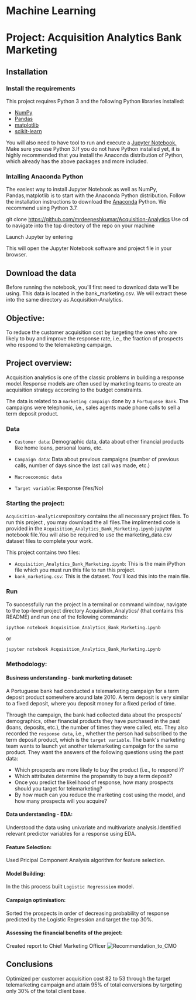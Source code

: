 # Machine Learning 
# Project: Acquisition Analytics Bank Marketing
## Installation
### Install the requirements 
This project requires Python 3 and the following Python libraries installed:

* [NumPy](http://www.numpy.org/) 
* [Pandas](http://pandas.pydata.org/)
* [matplotlib](http://matplotlib.org/)
* [scikit-learn](http://scikit-learn.org/stable/)

You will also need to have tool to run and execute a [Jupyter Notebook.](http://ipython.org/index.html)
Make sure you use Python 3.If you do not have Python installed yet, it is highly recommended that you install the Anaconda distribution of Python, which already has the above packages and more included.

### Intalling Anaconda Python
The easiest way to install Jupyter Notebook as well as NumPy, Pandas,matplotlib is to start with the Anaconda Python distribution.
Follow the installation instructions to download the [Anaconda](https://www.anaconda.com/distribution/) Python. We recommend using Python 3.7.

git clone https://github.com/mrdeepeshkumar/Acquisition-Analytics Use cd to navigate into the top directory of the repo on your machine

Launch Jupyter by entering

This will open the Jupyter Notebook software and project file in your browser. 
## Download the data 
Before running the notebook, you'll first need to download data we'll be using. This data is located in the bank_marketing.csv. We will extract these into the same directory as Acquisition-Analytics.

## Objective: 

To reduce the customer acquisition cost by targeting the ones who are likely to buy and improve the response rate, i.e., the fraction of prospects who respond to the telemaketing campaign.

## Project overview:
Acquisition analytics is one of the classic problems in building a response model.Response models are often used by marketing teams to 
create an acquisition strategy according to the budget constraints.  

The data is related to a `marketing campaign` done by a `Portuguese Bank`. The campaigns were telephonic, i.e., sales agents made phone calls
to sell a term deposit product. 
### Data
* `Customer data`: Demographic data, data about other financial products like home loans, personal loans, etc.

* `Campaign data`: Data about previous campaigns (number of previous calls, number of days since the last call was made, etc.)

* `Macroeconomic data`

* `Target variable`: Response (Yes/No)

### Starting the project:
`Acquisition-Analytics`repository contains the all necessary project files. To run this project , you may download the all files.The implimented code is provided in the `Acquisition_Analytics_Bank_Marketing.ipynb` jupyter notebook file.You will also be required to use the marketing_data.csv dataset files to complete your work. 

This project contains two files:
* `Acquisition_Analytics_Bank_Marketing.ipynb`: This is the main iPython file which you must run this file to run this project.
* `bank_marketing.csv`: This is the dataset. You'll load this into the main file.
### Run
To successfully run the project In a terminal or command window, navigate to the top-level project directory Acquisition_Analytics/ (that contains this README) and run one of the following commands:
     
    ipython notebook Acquisition_Analytics_Bank_Marketing.ipynb
  or
    
    jupyter notebook Acquisition_Analytics_Bank_Marketing.ipynb
    
### Methodology:
#### Business understanding - bank marketing dataset: 
A Portuguese bank had conducted a telemarketing campaign for a term deposit product somewhere around late 2010. A term deposit is very 
similar to a fixed deposit, where you deposit money for a fixed period of time.  

Through the campaign, the bank had collected data about the prospects' demographics, other financial products they have purchased in the
past (loans, deposits, etc.), the number of times they were called, etc. They also recorded the `response data`, i.e., whether the person
had subscribed to the term deposit product, which is the `target variable`. 
The bank's marketing team wants to launch yet another telemarketing campaign for the same product. They want the answers of the following
questions using the past data:
* Which prospects are more likely to buy the product (i.e., to respond )?
* Which attributes determine the propensity to buy a term deposit?  
* Once you predict the likelihood of response, how many prospects should you target for telemarketing?
* By how much can you reduce the marketing cost using the model, and how many prospects will you acquire?

#### Data understanding - EDA:
Understood the data using univariate and multivariate analysis.Identified relevant predictor variables for a response using EDA.
#### Feature Selection:
Used Pricipal Component Analysis algorithm for feature selection.
#### Model Building:
In the this process built `Logistic Regresssion` model.
#### Campaign optimisation:
Sorted the prospects in order of decreasing probability of response predicted by the Logistic Regression and target the top 30%.
#### Assessing the financial benefits of the project:
Created report to Chief Marketing Officer
![Recommendation_to_CMO](https://user-images.githubusercontent.com/40337495/63093419-b67fe700-bf82-11e9-9c34-9095713cffc3.PNG)
## Conclusions
Optimized per customer acquisition cost 82 to 53 through the target telemarketing campaign and attain 95% of total conversions by 
targeting only 30% of the total client base. 



